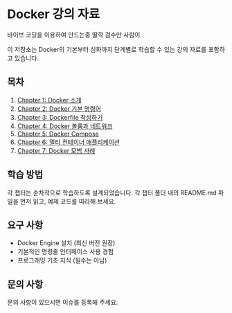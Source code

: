 # Docker 강의 자료

바이브 코딩을 이용하여 만드는중 딸깍
검수만 사람이

이 저장소는 Docker의 기본부터 심화까지 단계별로 학습할 수 있는 강의 자료를 포함하고 있습니다.

## 목차

1. [Chapter 1: Docker 소개](./chapter1-introduction/README.md)
2. [Chapter 2: Docker 기본 명령어](./chapter2-basic-commands/README.md)
3. [Chapter 3: Dockerfile 작성하기](./chapter3-dockerfile/README.md)
4. [Chapter 4: Docker 볼륨과 네트워크](./chapter4-volumes-networks/README.md)
5. [Chapter 5: Docker Compose](./chapter5-docker-compose/README.md)
6. [Chapter 6: 멀티 컨테이너 애플리케이션](./chapter6-multi-container-apps/README.md)
7. [Chapter 7: Docker 모범 사례](./chapter7-best-practices/README.md)

## 학습 방법

각 챕터는 순차적으로 학습하도록 설계되었습니다. 각 챕터 폴더 내의 README.md 파일을 먼저 읽고, 예제 코드를 따라해 보세요.

## 요구 사항

- Docker Engine 설치 (최신 버전 권장)
- 기본적인 명령줄 인터페이스 사용 경험
- 프로그래밍 기초 지식 (필수는 아님)

## 문의 사항

문의 사항이 있으시면 이슈를 등록해 주세요.
